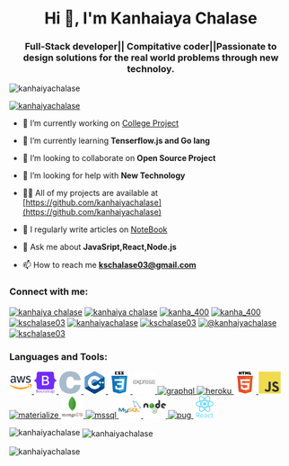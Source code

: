 <h1 align="center">Hi 👋, I'm Kanhaiaya Chalase</h1>
<h3 align="center">Full-Stack developer|| Compitative coder||Passionate to design solutions for the real world problems through new technoloy.</h3>

<p align="left"> <img src="https://komarev.com/ghpvc/?username=kanhaiyachalase&label=Profile%20views&color=0e75b6&style=flat" alt="kanhaiyachalase" /> </p>

<p align="left"> <a href="https://github.com/ryo-ma/github-profile-trophy"><img src="https://github-profile-trophy.vercel.app/?username=kanhaiyachalase" alt="kanhaiyachalase" /></a> </p>

- 🔭 I’m currently working on [College Project](https://github.com/kanhaiyachalase/college-websites)

- 🌱 I’m currently learning **Tenserflow.js and Go lang**

- 👯 I’m looking to collaborate on **Open Source Project**

- 🤝 I’m looking for help with **New Technology**

- 👨‍💻 All of my projects are available at [https://github.com/kanhaiyachalase](https://github.com/kanhaiyachalase)

- 📝 I regularly write articles on [NoteBook](NoteBook)

- 💬 Ask me about **JavaSript,React,Node.js**

- 📫 How to reach me **kschalase03@gmail.com**

<h3 align="left">Connect with me:</h3>
<p align="left">
<a href="https://linkedin.com/in/kanhaiya chalase" target="blank"><img align="center" src="https://raw.githubusercontent.com/rahuldkjain/github-profile-readme-generator/neutral-icons/src/images/icons/Social/linked-in-alt.svg" alt="kanhaiya chalase" height="30" width="40" /></a>
<a href="https://fb.com/kanhaiya chalase" target="blank"><img align="center" src="https://raw.githubusercontent.com/rahuldkjain/github-profile-readme-generator/neutral-icons/src/images/icons/Social/facebook.svg" alt="kanhaiya chalase" height="30" width="40" /></a>
<a href="https://instagram.com/kanha_400" target="blank"><img align="center" src="https://raw.githubusercontent.com/rahuldkjain/github-profile-readme-generator/neutral-icons/src/images/icons/Social/instagram.svg" alt="kanha_400" height="30" width="40" /></a>
<a href="https://www.codechef.com/users/kanha_400" target="blank"><img align="center" src="https://cdn.jsdelivr.net/npm/simple-icons@3.1.0/icons/codechef.svg" alt="kanha_400" height="30" width="40" /></a>
<a href="https://www.hackerrank.com/kschalase03" target="blank"><img align="center" src="https://raw.githubusercontent.com/rahuldkjain/github-profile-readme-generator/neutral-icons/src/images/icons/Social/hackerrank.svg" alt="kschalase03" height="30" width="40" /></a>
<a href="https://codeforces.com/profile/kanhaiyachalase" target="blank"><img align="center" src="https://cdn.jsdelivr.net/npm/simple-icons@3.0.1/icons/codeforces.svg" alt="kanhaiyachalase" height="30" width="40" /></a>
<a href="https://www.leetcode.com/kschalase03" target="blank"><img align="center" src="https://raw.githubusercontent.com/rahuldkjain/github-profile-readme-generator/neutral-icons/src/images/icons/Social/leet-code.svg" alt="kschalase03" height="30" width="40" /></a>
<a href="https://www.hackerearth.com/@kanhaiyachalase" target="blank"><img align="center" src="https://raw.githubusercontent.com/rahuldkjain/github-profile-readme-generator/neutral-icons/src/images/icons/Social/hackerearth.svg" alt="@kanhaiyachalase" height="30" width="40" /></a>
<a href="https://auth.geeksforgeeks.org/user/kschalase03" target="blank"><img align="center" src="https://raw.githubusercontent.com/rahuldkjain/github-profile-readme-generator/neutral-icons/src/images/icons/Social/geeks-for-geeks.svg" alt="kschalase03" height="30" width="40" /></a>
</p>

<h3 align="left">Languages and Tools:</h3>
<p align="left"> <a href="https://aws.amazon.com" target="_blank"> <img src="https://raw.githubusercontent.com/devicons/devicon/master/icons/amazonwebservices/amazonwebservices-original-wordmark.svg" alt="aws" width="40" height="40"/> </a> <a href="https://getbootstrap.com" target="_blank"> <img src="https://raw.githubusercontent.com/devicons/devicon/master/icons/bootstrap/bootstrap-plain-wordmark.svg" alt="bootstrap" width="40" height="40"/> </a> <a href="https://www.cprogramming.com/" target="_blank"> <img src="https://raw.githubusercontent.com/devicons/devicon/master/icons/c/c-original.svg" alt="c" width="40" height="40"/> </a> <a href="https://www.w3schools.com/cpp/" target="_blank"> <img src="https://raw.githubusercontent.com/devicons/devicon/master/icons/cplusplus/cplusplus-original.svg" alt="cplusplus" width="40" height="40"/> </a> <a href="https://www.w3schools.com/css/" target="_blank"> <img src="https://raw.githubusercontent.com/devicons/devicon/master/icons/css3/css3-original-wordmark.svg" alt="css3" width="40" height="40"/> </a> <a href="https://expressjs.com" target="_blank"> <img src="https://raw.githubusercontent.com/devicons/devicon/master/icons/express/express-original-wordmark.svg" alt="express" width="40" height="40"/> </a> <a href="https://graphql.org" target="_blank"> <img src="https://www.vectorlogo.zone/logos/graphql/graphql-icon.svg" alt="graphql" width="40" height="40"/> </a> <a href="https://heroku.com" target="_blank"> <img src="https://www.vectorlogo.zone/logos/heroku/heroku-icon.svg" alt="heroku" width="40" height="40"/> </a> <a href="https://www.w3.org/html/" target="_blank"> <img src="https://raw.githubusercontent.com/devicons/devicon/master/icons/html5/html5-original-wordmark.svg" alt="html5" width="40" height="40"/> </a> <a href="https://developer.mozilla.org/en-US/docs/Web/JavaScript" target="_blank"> <img src="https://raw.githubusercontent.com/devicons/devicon/master/icons/javascript/javascript-original.svg" alt="javascript" width="40" height="40"/> </a> <a href="https://materializecss.com/" target="_blank"> <img src="https://raw.githubusercontent.com/prplx/svg-logos/5585531d45d294869c4eaab4d7cf2e9c167710a9/svg/materialize.svg" alt="materialize" width="40" height="40"/> </a> <a href="https://www.mongodb.com/" target="_blank"> <img src="https://raw.githubusercontent.com/devicons/devicon/master/icons/mongodb/mongodb-original-wordmark.svg" alt="mongodb" width="40" height="40"/> </a> <a href="https://www.microsoft.com/en-us/sql-server" target="_blank"> <img src="https://cdn.worldvectorlogo.com/logos/microsoft-sql-server.svg" alt="mssql" width="40" height="40"/> </a> <a href="https://www.mysql.com/" target="_blank"> <img src="https://raw.githubusercontent.com/devicons/devicon/master/icons/mysql/mysql-original-wordmark.svg" alt="mysql" width="40" height="40"/> </a> <a href="https://nodejs.org" target="_blank"> <img src="https://raw.githubusercontent.com/devicons/devicon/master/icons/nodejs/nodejs-original-wordmark.svg" alt="nodejs" width="40" height="40"/> </a> <a href="https://pugjs.org" target="_blank"> <img src="https://cdn.worldvectorlogo.com/logos/pug.svg" alt="pug" width="40" height="40"/> </a> <a href="https://reactjs.org/" target="_blank"> <img src="https://raw.githubusercontent.com/devicons/devicon/master/icons/react/react-original-wordmark.svg" alt="react" width="40" height="40"/> </a> </p>

<p><img align="left" src="https://github-readme-stats.vercel.app/api/top-langs?username=kanhaiyachalase&show_icons=true&locale=en&layout=compact" alt="kanhaiyachalase" /></p>

<p>&nbsp;<img align="center" src="https://github-readme-stats.vercel.app/api?username=kanhaiyachalase&show_icons=true&locale=en" alt="kanhaiyachalase" /></p>

<p><img align="center" src="https://github-readme-streak-stats.herokuapp.com/?user=kanhaiyachalase&" alt="kanhaiyachalase" /></p>
